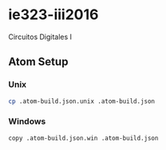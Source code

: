 # ie323-iii2016
Circuitos Digitales I

## Atom Setup

### Unix
``` bash
cp .atom-build.json.unix .atom-build.json
```

### Windows
``` bash
copy .atom-build.json.win .atom-build.json
```
